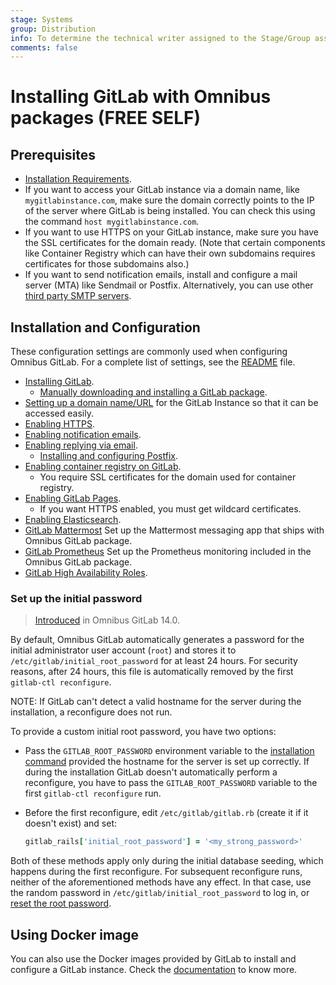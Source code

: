 ```yaml
---
stage: Systems
group: Distribution
info: To determine the technical writer assigned to the Stage/Group associated with this page, see https://about.gitlab.com/handbook/product/ux/technical-writing/#assignments
comments: false
---
```


# Installing GitLab with Omnibus packages **(FREE SELF)**

## Prerequisites

- [Installation Requirements](https://docs.gitlab.com/ee/install/requirements.html).
- If you want to access your GitLab instance via a domain name, like `mygitlabinstance.com`,
  make sure the domain correctly points to the IP of the server where GitLab is being
  installed. You can check this using the command `host mygitlabinstance.com`.
- If you want to use HTTPS on your GitLab instance, make sure you have the SSL
  certificates for the domain ready. (Note that certain components like
  Container Registry which can have their own subdomains requires certificates for
  those subdomains also.)
- If you want to send notification emails, install and configure a mail server (MTA)
  like Sendmail or Postfix. Alternatively, you can use other [third party SMTP servers](../settings/smtp.md).

## Installation and Configuration

These configuration settings are commonly used when configuring Omnibus GitLab.
For a complete list of settings, see the [README](../index.md#configuring) file.

- [Installing GitLab](https://about.gitlab.com/install/).
  - [Manually downloading and installing a GitLab package](https://docs.gitlab.com/ee/update/package/#upgrade-using-a-manually-downloaded-package).
- [Setting up a domain name/URL](../settings/configuration.md#configure-the-external-url-for-gitlab)
  for the GitLab Instance so that it can be accessed easily.
- [Enabling HTTPS](../settings/nginx.md#enable-https).
- [Enabling notification emails](../settings/smtp.md#smtp-settings).
- [Enabling replying via email](https://docs.gitlab.com/ee/administration/reply_by_email.html#set-it-up).
  - [Installing and configuring Postfix](https://docs.gitlab.com/ee/administration/reply_by_email_postfix_setup.html).
- [Enabling container registry on GitLab](https://docs.gitlab.com/ee/administration/packages/container_registry.html#container-registry-domain-configuration).
  - You require SSL certificates for the domain used for container registry.
- [Enabling GitLab Pages](https://docs.gitlab.com/ee/administration/pages/).
  - If you want HTTPS enabled, you must get wildcard certificates.
- [Enabling Elasticsearch](https://docs.gitlab.com/ee/integration/advanced_search/elasticsearch.html).
- [GitLab Mattermost](https://docs.gitlab.com/ee/integration/mattermost/) Set up the Mattermost messaging app that ships with Omnibus GitLab package.
- [GitLab Prometheus](https://docs.gitlab.com/ee/administration/monitoring/prometheus/index.html)
  Set up the Prometheus monitoring included in the Omnibus GitLab package.
- [GitLab High Availability Roles](../roles/index.md).

### Set up the initial password

> [Introduced](https://gitlab.com/gitlab-org/omnibus-gitlab/-/merge_requests/5331) in Omnibus GitLab 14.0.

By default, Omnibus GitLab automatically generates a password for the
initial administrator user account (`root`) and stores it to
`/etc/gitlab/initial_root_password` for at least 24 hours. For security reasons,
after 24 hours, this file is automatically removed by the first `gitlab-ctl reconfigure`.

NOTE:
If GitLab can't detect a valid hostname for the server during the
installation, a reconfigure does not run.

To provide a custom initial root password, you have two options:

- Pass the `GITLAB_ROOT_PASSWORD` environment variable to the
  [installation command](https://about.gitlab.com/install/) provided
  the hostname for the server is set up correctly.
  If during the installation GitLab doesn't automatically perform a
  reconfigure, you have to pass the `GITLAB_ROOT_PASSWORD` variable to the
  first `gitlab-ctl reconfigure` run.
- Before the first reconfigure, edit `/etc/gitlab/gitlab.rb` (create it if it
  doesn't exist) and set:

  ```ruby
  gitlab_rails['initial_root_password'] = '<my_strong_password>'
  ```

Both of these methods apply only during the initial database seeding, which happens
during the first reconfigure. For subsequent reconfigure runs, neither of
the aforementioned methods have any effect. In that case, use the random
password in `/etc/gitlab/initial_root_password` to log in, or
[reset the root password](https://docs.gitlab.com/ee/security/reset_user_password.html).

## Using Docker image

You can also use the Docker images provided by GitLab to install and configure a GitLab instance.
Check the [documentation](https://docs.gitlab.com/ee/install/docker.html) to know more.
